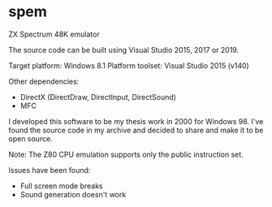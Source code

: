 # spem
ZX Spectrum 48K emulator

The source code can be built using Visual Studio 2015, 2017 or 2019.

Target platform: Windows 8.1
Platform toolset: Visual Studio 2015 (v140)

Other dependencies:
- DirectX (DirectDraw, DirectInput, DirectSound)
- MFC

I developed this software to be my thesis work in 2000 for Windows 98. I've found the source code in my archive and decided to share and make it to be open source.

Note: The Z80 CPU emulation supports only the public instruction set.

Issues have been found:
- Full screen mode breaks
- Sound generation doesn't work

